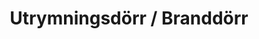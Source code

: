 ---
title: 'Utrymningsdörr / Branddörr'
symbol_image: 'symbols/kr/43.svg'
weight: 43
card: true
card_color: 'bg-symbol-red'
---